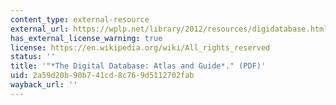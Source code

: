 ```yaml
---
content_type: external-resource
external_url: https://wplp.net/library/2012/resources/digidatabase.html
has_external_license_warning: true
license: https://en.wikipedia.org/wiki/All_rights_reserved
status: ''
title: '"*The Digital Database: Atlas and Guide*." (PDF)'
uid: 2a59d20b-90b7-41cd-8c76-9d5112702fab
wayback_url: ''
---
```

